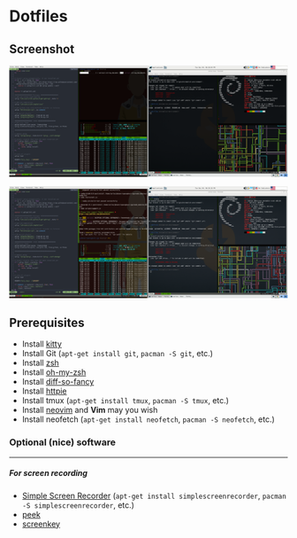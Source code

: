 # Dotfiles

## Screenshot

![desktop screenshot][screenshot-1]

![desktop screenshot][screenshot-2]

## Prerequisites
* Install [kitty]
* Install Git (`apt-get install git`, `pacman -S git`, etc.)
* Install [zsh]
* Install [oh-my-zsh]
* Install [diff-so-fancy]
* Install [httpie]
* Install tmux (`apt-get install tmux`, `pacman -S tmux`, etc.)
* Install [neovim] and **Vim** may you wish
* Install neofetch (`apt-get install neofetch`, `pacman -S neofetch`, etc.)

### Optional (nice) software
-----

##### For screen recording
* [Simple Screen Recorder][simple-screen-recorder] (`apt-get install simplescreenrecorder`, `pacman -S simplescreenrecorder`, etc.)
* [peek]
* [screenkey]

[diff-so-fancy]: https://github.com/so-fancy/diff-so-fancy
[httpie]: https://github.com/jakubroztocil/httpie#installation
[kitty]: https://sw.kovidgoyal.net/kitty/
[neovim]: https://github.com/neovim/neovim/wiki/Installing-Neovim#linux
[oh-my-zsh]: https://github.com/robbyrussell/oh-my-zsh#basic-installation
[peek]: https://github.com/phw/peek
[screenkey]: https://github.com/wavexx/screenkey
[simple-screen-recorder]: http://www.maartenbaert.be/simplescreenrecorder/
[zsh]: https://github.com/robbyrussell/oh-my-zsh/wiki/Installing-ZSH

[screenshot-1]: https://raw.githubusercontent.com/Charliiee/dotfiles/master/Screenshot-1.png "Workspace Screenshot"
[screenshot-2]: https://raw.githubusercontent.com/Charliiee/dotfiles/master/Screenshot-2.png "Workspace Screenshot 2"
